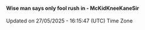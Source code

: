 #### Wise man says only fool rush in - McKidKneeKaneSir
Updated on 27/05/2025 - 16:15:47 (UTC) Time Zone
